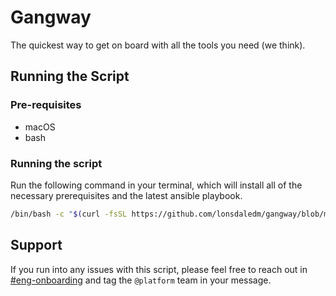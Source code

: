 # Gangway

The quickest way to get on board with all the tools you need (we think).

## Running the Script

### Pre-requisites

- macOS
- bash

### Running the script

Run the following command in your terminal, which will install all of the necessary prerequisites and the latest ansible playbook.

```sh
/bin/bash -c "$(curl -fsSL https://github.com/lonsdaledm/gangway/blob/main/runner.sh)"
```

## Support

If you run into any issues with this script, please feel free to reach out in [#eng-onboarding](https://lonsdaleinvest.slack.com/archives/C02JJA0QWC9) and tag the `@platform` team in your message.
